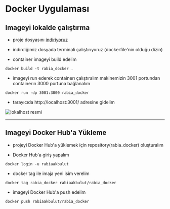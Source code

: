 # Docker Uygulaması


## Imageyi lokalde çalıştırma
+ proje dosyasını [indiriyoruz](https://github.com/Rabiaakbulut/docker-uygulama)

+ indirdiğimiz dosyada terminali çalıştırıyoruz (dockerfile'nin olduğu dizin)

+ container imageyi build edelim
```
docker build -t rabia_docker .
```

+ imageyi run ederek containerı çalıştıralım
makinemizin 3001 portundan containerın 3000 portuna bağlanalım
```
docker run -dp 3001:3000 rabia_docker
```

+ tarayıcıda http://localhost:3001/ adresine gidelim

![lokalhost resmi](https://github.com/Rabiaakbulut/docker-uygulama/lokalhost.png)
***

## Imageyi Docker Hub'a Yükleme

+ projeyi Docker Hub'a yüklemek için repository(rabia_docker) oluşturalım

+ Docker Hub'a giriş yapalım
```
docker login -u rabiaakbulut
```

+ docker tag ile imaja yeni isim verelim
```
docker tag rabia_docker rabiaakbulut/rabia_docker
```

+ imageyi Docker Hub'a push edelim
```
docker push rabiaakbulut/rabia_docker
```
